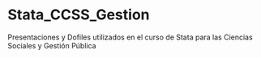 # Stata_CCSS_Gestion
Presentaciones y Dofiles utilizados en el curso de Stata para las Ciencias Sociales y Gestión Pública
